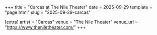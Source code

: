 +++
title = "Carcas at The Nile Theater"
date = 2025-09-29
template = "page.html"
slug = "2025-09-29-carcas"

[extra]
artist = "Carcas"
venue = "The Nile Theater"
venue_url = "https://www.theniletheater.com/"
+++
